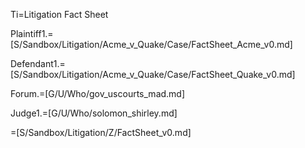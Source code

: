 Ti=Litigation Fact Sheet

Plaintiff1.=[S/Sandbox/Litigation/Acme_v_Quake/Case/FactSheet_Acme_v0.md]

Defendant1.=[S/Sandbox/Litigation/Acme_v_Quake/Case/FactSheet_Quake_v0.md]

Forum.=[G/U/Who/gov_uscourts_mad.md]

Judge1.=[G/U/Who/solomon_shirley.md]

=[S/Sandbox/Litigation/Z/FactSheet_v0.md]